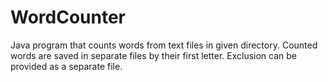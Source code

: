 # WordCounter
Java program that counts words from text files in given directory. Counted words are saved in separate files by their first letter. Exclusion can be provided as a separate file.
